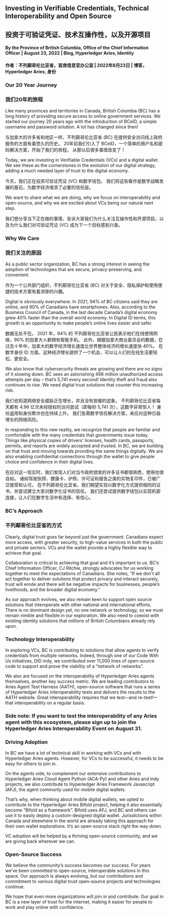 ## Investing in Verifiable Credentials, Technical Interoperability and Open Source
## 投资于可验证凭证、技术互操作性，以及开源项目

#### By the Province of British Columbia, Office of the Chief Information Officer | August 23, 2022 | Blog, Hyperledger Aries, Identity
#### 作者：不列颠哥伦比亚省，首席信息官办公室 | 2022年8月23日 | 博客，Hyperledger Aries, 身份 

### Our 20 Year Journey
### 我们20年的旅程

Like many provinces and territories in Canada, British Columbia (BC) has a long history of providing secure access to online government services. We started our journey 20 years ago with the introduction of BCeID, a simple username and password solution. A lot has changed since then!

与加拿大的许多省和地区一样，不列颠哥伦比亚省 (BC) 在提供安全访问线上政府服务的方面有着悠久的历史。 20年前我们引入了 BCeID，一个简单的用户名和密码解决方案，开始了我们的旅程。 从那以后很多事情改变了！

Today, we are investing in Verifiable Credentials (VCs) and a digital wallet. We see these as the cornerstones in the evolution of our digital strategy, adding a much needed layer of trust to the digital economy. 

今天，我们正在投资可验证凭证 (VC) 和数字钱包。 我们将这些看作是数字战略发展的基石，为数字经济增添了必要的信任层。

We want to share what we are doing, why we focus on interoperability and open-source, and why we are excited about VCs being our natural next step.

我们想分享当下正在做的事情，告诉大家我们为什么关注互操作性和开源项目，以及为什么我们对可验证凭证 (VC) 成为下一个目标感到兴奋。

### Why We Care
### 我们关注的原因
As a public sector organization, BC has a strong interest in seeing the adoption of technologies that are secure, privacy-preserving, and convenient. 

作为一个公共部门组织，不列颠哥伦比亚省 (BC)  对关于安全、隐私保护和使用便捷的技术方案有着浓厚的兴趣。

Digital is obviously everywhere. In 2021, 94% of BC citizens said they are online, and 90% of Canadians have smartphones. Also, according to the Business Council of Canada, in the last decade Canada’s digital economy grew 40% faster than the overall world economy.  In Digital ID terms, this growth is an opportunity to make people’s online lives easier and safer.

数据无处不在。 2021 年，94% 的 不列颠哥伦比亚省公民表示他们在线使用网络，90% 的加拿大人都拥有智能手机。 此外，根据加拿大商业委员会的数据，在过去十年中，加拿大的数字经济增长速度比世界整体经济的增长速度快 40%。 在数字身份 ID 方面，这种经济增长提供了一个机会，可以让人们的在线生活更轻松、更安全。

We also know that cybersecurity threats are growing and there are no signs of it slowing down. BC sees an astonishing 496 million unauthorized access attempts per day – that’s 5,741 every second! Identity theft and fraud also continues to rise. We need digital trust solutions that counter this increasing risk.

我们也知道网络安全威胁正在增长，并且没有放缓的迹象。 不列颠哥伦比亚省每天都有 4.96 亿次未经授权的访问尝试（即每秒 5,741 次），这数字非常惊人！ 身份盗用和身份欺诈也在持续上升。 我们急需数字信任解决方案，来应对这种日益增长的网络风险。

In responding to this new reality, we recognize that people are familiar and comfortable with the many credentials that governments issue today. Things like physical copies of drivers’ licenses, health cards, passports, permits, and reports are widely accepted and trusted.  In BC, we are building on that trust and moving towards providing the same things digitally. We are also enabling confidential connections through the wallet to give people choice and confidence in their digital lives.  

在应对这一现实时，我们发现人们对当今政府颁发的许多证书都很熟悉，使用也很自如。 诸如驾驶执照、健康卡、护照、许可证和报告之类的实物复印件，已被广泛接受和认可。 在不列颠哥伦比亚省，我们期望实现以数字化方式提供相同的证书，并尝试建立大家对数字化证书的信任。 我们还尝试提供数字钱包以实现机密连接，让人们在数字生活中有选择、有信心。

### BC’s Approach 
### 不列颠哥伦比亚省的方式
Clearly, digital trust goes far beyond just the government. Canadians expect more access, with greater security, to high-value services in both the public and private sectors. VCs and the wallet provide a highly flexible way to achieve that goal.

Collaboration is critical to achieving that goal and it’s important to us. BC’s Chief Information Officer, CJ Ritchie, strongly advocates for us working together to meet the expectations of Canadians.  She notes, “If we don’t all act together to deliver solutions that protect privacy and interact securely, trust will erode and there will be negative impacts for businesses, people’s livelihoods, and the broader digital economy.”

As our approach evolves, we also remain keen to support open source solutions that interoperate with other national and international efforts. There is no dominant design yet, no one network or technology, so we must remain nimble and flexible in our exploration. We also need to coexist with existing identity solutions that millions of British Columbians already rely upon.

### Technology Interoperability
In exploring VCs, BC is contributing to solutions that allow agents to verify credentials from multiple networks. Indeed, through one of our Code With Us initiatives, DID indy, we contributed over 11,000 lines of open-source code to support and prove the viability of a “network of networks”.

We also are focused on the interoperability of Hyperledger Aries agents themselves, another key success metric.  We are leading contributors to Aries Agent Test Harness (AATH), open-source software that runs a series of Hyperledger Aries interoperability tests and delivers the results to the AATH website. Great interoperability requires that we test—and re-test!—that interoperability on a regular basis.

### Side note: If you want to test the interoperability of any Aries agent with this ecosystem, please sign up to join the Hyperledger Aries Interoperability Event on August  31.

### Driving Adoption
In BC we have a lot of technical skill in working with VCs and with Hyperledger Aries agents. However, for VCs to be successful, it needs to be easy for others to join in. 

On the agents side, to complement our extensive contributions to Hyperledger Aries Cloud Agent Python (ACA-Py) and other Aries and Indy projects, we also contribute to Hyperledger Aries Framework Javascript (AFJ), the agent commonly used for mobile digital wallets. 

That’s why, when thinking about mobile digital wallets, we opted to contribute to the Hyperledger Aries Bifold project, helping it also essentially become “Bifold as a framework”. Bifold uses AFJ, and BC and others can use it to easily deploy a custom-designed digital wallet. Jurisdictions within Canada and elsewhere in the world are already taking this approach for their own wallet explorations. It’s an open-source stack right the way down.

VC adoption will be helped by a thriving open-source community, and we are giving back wherever we can.

### Open-Source Success
We believe the community’s success becomes our success. For years we’ve been committed to open-source, interoperable solutions in this space. Our approach is always evolving, but our contributions and commitment to various digital trust open-source projects and technologies continue.

We hope that even more organizations will join in and contribute. Our goal in BC is a new layer of trust for the internet, making it easier for people to work and play online with confidence. 

